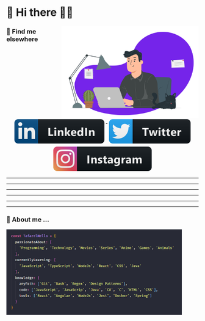# 👋 Hi there 🤜🤛

<img align="right" src="https://raw.githubusercontent.com/TafarelMello/tafarelmello/main/assets/images/tafarelmello.svg" alt="Tafarel Mello" width="360"/>

### 📢 Find me elsewhere
<p align="center" style="margin: 10px"> 
  <a href="https://www.linkedin.com/in/tafarel-mello/">
    <img src="https://raw.githubusercontent.com/TafarelMello/tafarelmello/main/assets/badges/linkedin.svg" alt="LinkedIn" style="vertical-align:top; margin:4px">
  </a>

  <a href="https://twitter.com/TafarelMello/">
    <img src="https://raw.githubusercontent.com/TafarelMello/tafarelmello/main/assets/badges/twitter.svg" alt="Twitter" style="vertical-align:top; margin:4px">
  </a>

  <a href="https://www.instagram.com/tafarelmello/">
    <img src="https://raw.githubusercontent.com/TafarelMello/tafarelmello/main/assets/badges/instagram.svg" alt="Instagram" style="vertical-align:top; margin:4px">
  </a>  
</p>

<hr>
<hr>
<hr>
<hr>
<hr>
<hr>

### 🚧 About me ...

<img align="center" src="https://github.com/TafarelMello/tafarelmello/blob/main/assets/images/aboutme.png" alt="About me" width="460"/>
